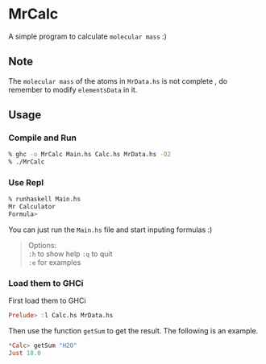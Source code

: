 # MrCalc

A simple program to calculate `molecular mass` :)

## Note

The `molecular mass` of the atoms in `MrData.hs` is not complete
, do remember to modify `elementsData` in it.

## Usage

### Compile and Run

``` sh
% ghc -o MrCalc Main.hs Calc.hs MrData.hs -O2
% ./MrCalc
```

### Use Repl

``` sh
% runhaskell Main.hs
Mr Calculator
Formula>
```

You can just run the `Main.hs` file and start inputing formulas :)

> Options:  
> `:h` to show help
> `:q` to quit  
> `:e` for examples

### Load them to GHCi

First load them to GHCi

``` haskell
Prelude> :l Calc.hs MrData.hs
```

Then use the function `getSum` to get the result.
The following is an example.

``` haskell
*Calc> getSum "H2O"
Just 18.0
```
